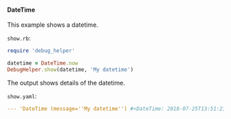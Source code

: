 #### DateTime

This example shows a datetime.

```show.rb```:
```ruby
require 'debug_helper'

datetime = DateTime.now
DebugHelper.show(datetime, 'My datetime')
```

The output shows details of the datetime.

```show.yaml```:
```yaml
--- 'DateTime (message=''My datetime'') #<DateTime: 2018-07-25T13:51:21-05:00 ((2458325j,67881s,597301000n),-18000s,2299161j)>'
```
